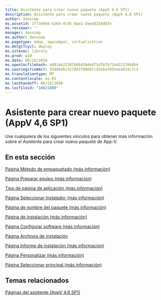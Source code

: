 ```yaml
---
title: Asistente para crear nuevo paquete (AppV 4,6 SP1)
description: Asistente para crear nuevo paquete (AppV 4,6 SP1)
author: dansimp
ms.assetid: 1f73d044-b364-4c95-8ae1-daedd316d87e
ms.reviewer: ''
manager: dansimp
ms.author: dansimp
ms.pagetype: mdop, appcompat, virtualization
ms.mktglfcycl: deploy
ms.sitesec: library
ms.prod: w10
ms.date: 06/16/2016
ms.openlocfilehash: 44814e22387666d50de975d7b7b7144223700db4
ms.sourcegitcommit: 354664bc527d93f80687cd2eba70d1eea024c7c3
ms.translationtype: MT
ms.contentlocale: es-ES
ms.lasthandoff: 06/26/2020
ms.locfileid: "10821800"
---
```

# Asistente para crear nuevo paquete (AppV 4,6 SP1)


Use cualquiera de los siguientes vínculos para obtener más información sobre el Asistente para crear nuevo paquete de App-V.

## En esta sección


<a href="" id="packaging-method-page--learn-more-"></a>[Página Método de empaquetado (más información)](packaging-method-page--learn-more-.md)  

<a href="" id="prepare-computer-page--learn-more-"></a>[Página Preparar equipo (más información)](prepare-computer-page--learn-more-.md)  

<a href="" id="type-of-application-page--learn-more-"></a>[Tipo de página de aplicación (más información)](type-of-application-page--learn-more-.md)  

<a href="" id="select-installer-page--learn-more-"></a>[Página Seleccionar instalador (más información)](select-installer-page--learn-more-.md)  

<a href="" id="package-name-page---learn-more-"></a>[Página de nombre del paquete (más información)](package-name-page---learn-more-.md)  

<a href="" id="installation-page--learn-more-"></a>[Página de instalación (más información)](installation-page--learn-more-.md)  

<a href="" id="configure-software-page--learn-more-"></a>[Página Configurar software (más información)](configure-software-page--learn-more-.md)  

<a href="" id="installation-files-page"></a>[Página Archivos de instalación](installation-files-page.md)  

<a href="" id="installation-report-page--learn-more-"></a>[Página Informe de instalación (más información)](installation-report-page--learn-more-.md)  

<a href="" id="customize-page--learn-more-"></a>[Página Personalizar (más información)](customize-page--learn-more-.md)  

<a href="" id="select-primary-page--learn-more-"></a>[Página Seleccionar principal (más información)](select-primary-page--learn-more-.md)  

## Temas relacionados


[Páginas del asistente (AppV 4.6 SP1)](wizard-pages--appv-46-sp1-.md)

 

 





